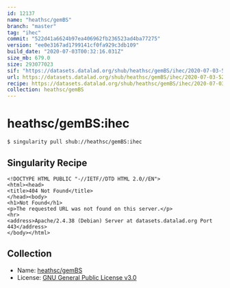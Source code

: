 ```yaml
---
id: 12137
name: "heathsc/gemBS"
branch: "master"
tag: "ihec"
commit: "522d41a6624b97ea406962fb236523ad4ba77275"
version: "ee0e3167ad1799141cf0fa929c3db109"
build_date: "2020-07-03T00:32:16.031Z"
size_mb: 679.0
size: 293077023
sif: "https://datasets.datalad.org/shub/heathsc/gemBS/ihec/2020-07-03-522d41a6-ee0e3167/ee0e3167ad1799141cf0fa929c3db109.sif"
url: https://datasets.datalad.org/shub/heathsc/gemBS/ihec/2020-07-03-522d41a6-ee0e3167/
recipe: https://datasets.datalad.org/shub/heathsc/gemBS/ihec/2020-07-03-522d41a6-ee0e3167/Singularity
collection: heathsc/gemBS
---
```


# heathsc/gemBS:ihec

```bash
$ singularity pull shub://heathsc/gemBS:ihec
```

## Singularity Recipe

```singularity
<!DOCTYPE HTML PUBLIC "-//IETF//DTD HTML 2.0//EN">
<html><head>
<title>404 Not Found</title>
</head><body>
<h1>Not Found</h1>
<p>The requested URL was not found on this server.</p>
<hr>
<address>Apache/2.4.38 (Debian) Server at datasets.datalad.org Port 443</address>
</body></html>
```

## Collection

 - Name: [heathsc/gemBS](https://github.com/heathsc/gemBS)
 - License: [GNU General Public License v3.0](https://api.github.com/licenses/gpl-3.0)

